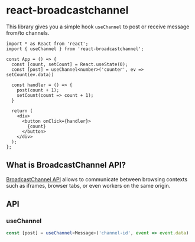 # react-broadcastchannel

This library gives you a simple hook `useChannel` to post or receive message from/to channels.

```tsx
import * as React from 'react';
import { useChannel } from 'react-broadcastchannel';

const App = () => {
  const [count, setCount] = React.useState(0);
  const [post] = useChannel<number>('counter', ev => setCount(ev.data))

  const handler = () => {
    post(count + 1);
    setCount(count => count + 1);
  }

  return (
    <div>
      <button onClick={handler}>
        {count}
      </button>
    </div>
  );
};
```

## What is BroadcastChannel API?
[BroadcastChannel API](https://developer.mozilla.org/en-US/docs/Web/API/BroadcastChannel) allows to communicate between browsing contexts such as iframes, browser tabs, or even workers on the same origin.

## API
### useChannel
```ts
const [post] = useChannel<Message>('channel-id', event => event.data)
```